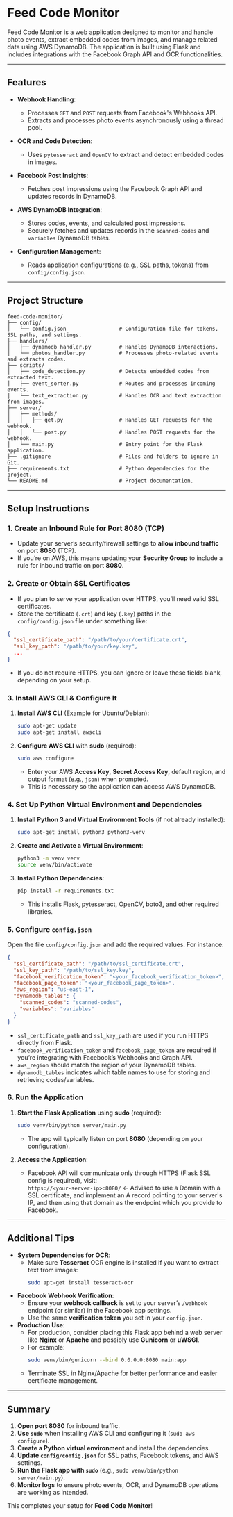 # Feed Code Monitor

Feed Code Monitor is a web application designed to monitor and handle photo events, extract embedded codes from images, and manage related data using AWS DynamoDB. The application is built using Flask and includes integrations with the Facebook Graph API and OCR functionalities.

---

## Features

- **Webhook Handling**:
  - Processes `GET` and `POST` requests from Facebook's Webhooks API.
  - Extracts and processes photo events asynchronously using a thread pool.

- **OCR and Code Detection**:
  - Uses `pytesseract` and `OpenCV` to extract and detect embedded codes in images.

- **Facebook Post Insights**:
  - Fetches post impressions using the Facebook Graph API and updates records in DynamoDB.

- **AWS DynamoDB Integration**:
  - Stores codes, events, and calculated post impressions.
  - Securely fetches and updates records in the `scanned-codes` and `variables` DynamoDB tables.

- **Configuration Management**:
  - Reads application configurations (e.g., SSL paths, tokens) from `config/config.json`.

---

## Project Structure

```plaintext
feed-code-monitor/
├── config/
│   └── config.json                 # Configuration file for tokens, SSL paths, and settings.
├── handlers/
│   ├── dynamodb_handler.py         # Handles DynamoDB interactions.
│   └── photos_handler.py           # Processes photo-related events and extracts codes.
├── scripts/
│   ├── code_detection.py           # Detects embedded codes from extracted text.
│   ├── event_sorter.py             # Routes and processes incoming events.
│   └── text_extraction.py          # Handles OCR and text extraction from images.
├── server/
│   ├── methods/
│   │   ├── get.py                  # Handles GET requests for the webhook.
│   │   └── post.py                 # Handles POST requests for the webhook.
│   └── main.py                     # Entry point for the Flask application.
├── .gitignore                      # Files and folders to ignore in Git.
├── requirements.txt                # Python dependencies for the project.
└── README.md                       # Project documentation.
```

---

## Setup Instructions

### 1. Create an Inbound Rule for Port 8080 (TCP)

- Update your server’s security/firewall settings to **allow inbound traffic** on port **8080** (TCP).  
- If you’re on AWS, this means updating your **Security Group** to include a rule for inbound traffic on port **8080**.

### 2. Create or Obtain SSL Certificates

- If you plan to serve your application over HTTPS, you’ll need valid SSL certificates.
- Store the certificate (`.crt`) and key (`.key`) paths in the `config/config.json` file under something like:

```json
{
  "ssl_certificate_path": "/path/to/your/certificate.crt",
  "ssl_key_path": "/path/to/your/key.key",
  ...
}
```

- If you do not require HTTPS, you can ignore or leave these fields blank, depending on your setup.

### 3. Install AWS CLI & Configure It

1. **Install AWS CLI** (Example for Ubuntu/Debian):
   ```bash
   sudo apt-get update
   sudo apt-get install awscli
   ```
2. **Configure AWS CLI** with **sudo** (required):
   ```bash
   sudo aws configure
   ```
   - Enter your AWS **Access Key**, **Secret Access Key**, default region, and output format (e.g., `json`) when prompted.
   - This is necessary so the application can access AWS DynamoDB.

### 4. Set Up Python Virtual Environment and Dependencies

1. **Install Python 3 and Virtual Environment Tools** (if not already installed):
   ```bash
   sudo apt-get install python3 python3-venv
   ```
2. **Create and Activate a Virtual Environment**:
   ```bash
   python3 -m venv venv
   source venv/bin/activate
   ```
3. **Install Python Dependencies**:
   ```bash
   pip install -r requirements.txt
   ```
   - This installs Flask, pytesseract, OpenCV, boto3, and other required libraries.

### 5. Configure `config.json`

Open the file `config/config.json` and add the required values. For instance:

```json
{
  "ssl_certificate_path": "/path/to/ssl_certificate.crt",
  "ssl_key_path": "/path/to/ssl_key.key",
  "facebook_verification_token": "<your_facebook_verification_token>",
  "facebook_page_token": "<your_facebook_page_token>",
  "aws_region": "us-east-1",
  "dynamodb_tables": {
    "scanned_codes": "scanned-codes",
    "variables": "variables"
  }
}
```

- `ssl_certificate_path` and `ssl_key_path` are used if you run HTTPS directly from Flask.  
- `facebook_verification_token` and `facebook_page_token` are required if you’re integrating with Facebook’s Webhooks and Graph API.  
- `aws_region` should match the region of your DynamoDB tables.  
- `dynamodb_tables` indicates which table names to use for storing and retrieving codes/variables.

### 6. Run the Application

1. **Start the Flask Application** using **sudo** (required):
   ```bash
   sudo venv/bin/python server/main.py
   ```
   - The app will typically listen on port **8080** (depending on your configuration).

2. **Access the Application**:
   - Facebook API will communicate only through HTTPS (Flask SSL config is required), visit:  
     `https://<your-server-ip>:8080/` <- Advised to use a Domain with a SSL certificate, and implement an A record pointing to your server's IP,
     and then using that domain as the endpoint which you provide to Facebook.

---

## Additional Tips

- **System Dependencies for OCR**:
  - Make sure **Tesseract** OCR engine is installed if you want to extract text from images:
    ```bash
    sudo apt-get install tesseract-ocr
    ```
- **Facebook Webhook Verification**:
  - Ensure your **webhook callback** is set to your server’s `/webhook` endpoint (or similar) in the Facebook app settings.
  - Use the same **verification token** you set in your `config.json`.
- **Production Use**:
  - For production, consider placing this Flask app behind a web server like **Nginx** or **Apache** and possibly use **Gunicorn** or **uWSGI**.
  - For example:
    ```bash
    sudo venv/bin/gunicorn --bind 0.0.0.0:8080 main:app
    ```
  - Terminate SSL in Nginx/Apache for better performance and easier certificate management.

---

## Summary

1. **Open port 8080** for inbound traffic.  
2. **Use `sudo`** when installing AWS CLI and configuring it (`sudo aws configure`).  
3. **Create a Python virtual environment** and install the dependencies.  
4. **Update `config/config.json`** for SSL paths, Facebook tokens, and AWS settings.  
5. **Run the Flask app with `sudo`** (e.g., `sudo venv/bin/python server/main.py`).  
6. **Monitor logs** to ensure photo events, OCR, and DynamoDB operations are working as intended.

This completes your setup for **Feed Code Monitor**!
